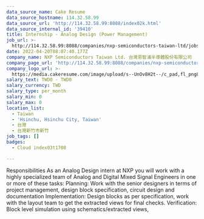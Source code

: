 ```yaml
---
data_source_name: Cake Resume
data_source_hostname: 114.32.58.99
data_source_url: 'http://114.32.58.99:8088/index02k.html'
data_source_internal_id: '39410'
title: Internship - Analog Design (Power Management)
job_url: >-
  http://114.32.58.99:8088/companies/nxp-semiconductors-taiwan-ltd/jobs/internship-analog-design-power-management
date: 2022-04-20T08:07:40.177Z
company_name: NXP Semiconductors Taiwan Ltd. 台灣恩智浦半導體股份有限公司
company_page_url: 'http://114.32.58.99:8088/companies/nxp-semiconductors-taiwan-ltd'
company_logo_url: >-
  https://media.cakeresume.com/image/upload/s--UnOv8H2t--/c_pad,fl_png8,h_200,w_200/v1599814341/dkdmmr85k3jtx8zsiw80.png
salary_text: TWD0 - TWD0
salary_currency: TWD
salary_type: per_month
salary_min: 0
salary_max: 0
location_list:
  - Taiwan
  - 'Hsinchu, Hsinchu City, Taiwan'
  - 台灣
  - 台灣新竹市新竹
job_tags: []
badges:
  - Cloud index03t1708

---
```


Responsibilities As an Analog Design intern at NXP you will work with a highly specialized team of Analog and Digital Mixed Signal Engineers in one or more of these tasks: Planning: Work with the senior designers in terms of project management, design block specification, circuit design and documentation Implementation: Design blocks as per specification, work with the layout team to get the extracted views for final checks. Verification: Block level simulation using schematics/extracted views, 